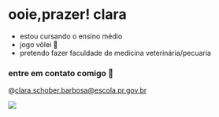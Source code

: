 


# ooie,prazer! clara
- estou cursando o ensino médio
- jogo vôlei 🏐
- pretendo fazer faculdade de medicina veterinária/pecuaria

### entre em contato comigo 💨
@clara.schober.barbosa@escola.pr.gov.br


![](https://media1.tenor.com/m/NKbU4iemz34AAAAC/ram-ram-trucks.gif)
